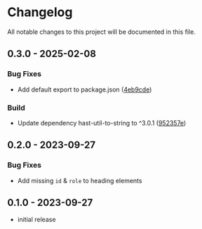 # Changelog

All notable changes to this project will be documented in this file.

## 0.3.0 - 2025-02-08

### Bug Fixes

- Add default export to package.json ([4eb9cde](https://github.com/jrson83/rehype-slug-anchor-sectionize/commit/4eb9cde008177d87bc3b88629cdf53d471f72a07))

### Build

- Update dependency hast-util-to-string to ^3.0.1 ([952357e](https://github.com/jrson83/rehype-slug-anchor-sectionize/commit/952357e84a99214463eb2bf267bfe5d5b203e3ef))

## 0.2.0 - 2023-09-27

### Bug Fixes

- Add missing `id` & `role` to heading elements

## 0.1.0 - 2023-09-27

- initial release
